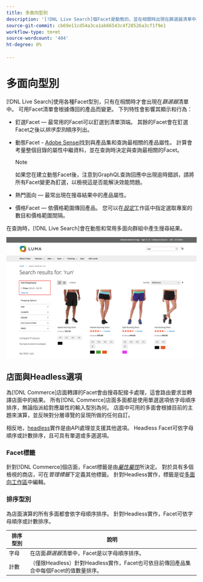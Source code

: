 ```yaml
---
title: 多面向型別
description: '[!DNL Live Search]個Facet是動態的，並在相關時出現在篩選器清單中。'
source-git-commit: cb69e11cd54a3ca1ab66543c4f28526a3cf1f9e1
workflow-type: tm+mt
source-wordcount: '404'
ht-degree: 0%

---
```


# 多面向型別

[!DNL Live Search]使用各種Facet型別，只有在相關時才會出現在&#x200B;*篩選器*&#x200B;清單中。 可用Facet清單會根據傳回的產品而變更。 下列特性會影響其顯示和行為：

* 釘選Facet — 最常用的Facet可以釘選到清單頂端。 其餘的Facet會在釘選Facet之後以&#x200B;*排序型別*&#x200B;順序列出。
* 動態Facet - [Adobe Sensei](https://www.adobe.com/sensei.html)找到與產品集和查詢最相關的產品屬性。 計算會考量整個目錄的屬性中繼資料，並在查詢時決定與查詢最相關的Facet。

  >[!NOTE]
  >
  >如果您在建立動態Facet後，注意到GraphQL查詢回應中出現逾時錯誤，請將所有Facet變更為釘選，以檢視這是否能解決效能問題。

* 熱門面向 — 最常出現在搜尋結果中的產品屬性。
* 價格Facet — 依價格範圍傳回產品。 您可以在&#x200B;[*設定*](settings.md)&#x200B;工作區中指定選取專案的數目和價格範圍間隔。

在查詢時，[!DNL Live Search]會在動態和常用多面向群組中產生搜尋結果。

![Facet — 價格](assets/storefront-search-results-run-price.png)

## 店面與Headless選項

為[!DNL Commerce]店面轉譯的Facet會由搜尋配接卡處理，這會路由要求並轉譯店面中的結果。 所有[!DNL Commerce]店面多面都是使用單選選項依字母順序排序，無論指派給對應屬性的輸入型別為何。 店面中可用的多面會根據目前的主題來演算，並反映對分層導覽的呈現所做的任何自訂。

相反地，[headless](https://developer.adobe.com/commerce/php/architecture/technical-vision/web-api/)實作是由API處理並支援其他選項。 Headless Facet可依字母順序或計數排序，且可具有單選或多選選項。

### Facet標籤

針對[!DNL Commerce]個店面，Facet標籤是由&#x200B;[*屬性屬性*](https://experienceleague.adobe.com/docs/commerce-admin/catalog/product-attributes/create/attribute-product-create.html?lang=zh-Hant)所決定。 對於具有多個檢視的商店，可在&#x200B;*管理標籤*&#x200B;下定義其他標籤。 針對Headless實作，標籤是從[多面向工作區](faceting-workspace.md)中編輯。

### 排序型別

為店面演算的所有多面都會依字母順序排序。 針對Headless實作，Facet可依字母順序或計數排序。

| 排序型別 | 說明 |
|--- |--- |
| 字母 | 在店面&#x200B;*篩選器*&#x200B;清單中，Facet是以字母順序排序。 |
| 計數 | （僅限Headless）針對Headless實作，Facet也可依目前傳回產品集合中每個Facet的值數量排序。 |
